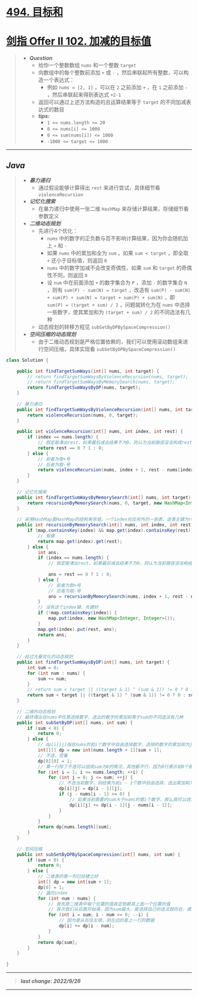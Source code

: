 # [494. 目标和](https://leetcode.cn/problems/target-sum/)

# [剑指 Offer II 102. 加减的目标值](https://leetcode.cn/problems/YaVDxD/)


> - ***Question***
>   - 给你一个整数数组 `nums` 和一个整数 `target`
>   - 向数组中的每个整数前添加 `+` 或 `-` ，然后串联起所有整数，可以构造一个表达式：
>     - 例如 `nums = [2, 1]` ，可以在 `2` 之前添加 `+` ，在 `1` 之前添加 `-` ，然后串联起来得到表达式 `+2-1` 
>   - 返回可以通过上述方法构造的且运算结果等于 `target` 的不同加减表达式的数目
>   - ***tips:***
>     - `1 <= nums.length <= 20` 
>     - `0 <= nums[i] <= 1000` 
>     - `0 <= sum(nums[i]) <= 1000` 
>     - `-1000 <= target <= 1000`

---

## *Java*

> - ***暴力递归***
>   - 通过假设能够计算得出 `rest` 来进行尝试，具体细节看 `violenceRecursion` 
> - ***记忆化搜索***
>   - 在暴力递归中使用一张二维 `HashMap` 来存储计算结果，存储细节看参数定义
> - ***二维动态规划***
>   - 先进行4个优化：
>     - `nums` 中的数字的正负数与否不影响计算结果，因为你会随机加上 `+` 和 `-`
>     - 如果 `nums` 中的累加和全为 `sum` ，如果 `sum < target` ，即全取 `+` 还小于目标值，则返回 `0`
>     - `nums` 中的数字加减不会改变奇偶性，如果 `sum` 和 `target` 的奇偶性不同，则返回 `0`
>     - 设 `num` 中在前面添加 `+` 的数字集合为 `P` ，添加 `-` 的数字集合 `N` ，则有 `sum(P) - sum(N) = target` ，改造有 `sum(P) - sum(N) + sum(P) + sum(N) = target + sum(P) + sum(N)` ，即 `sum(P) = (target + sum) / 2` ，问题就转化为在 `nums` 中选择一些数字，使其累加和为 `(target + sum) / 2` 的不同选法有几种
>   - 动态规划的转移方程见 `subSetByDPBySpaceCompression()`
> - ***空间压缩的动态规划***
>   - 由于二维动态规划是严格位置依赖的，我们可以使用滚动数组来进行空间压缩，具体实现看 `subSetByDPBySpaceCompression()` 

```java
class Solution {
    
    public int findTargetSumWays(int[] nums, int target) {
        // return findTargetSumWaysByViolenceRecursion(nums, target);
        // return findTargetSumWaysByMemorySearch(nums, target);
        return findTargetSumWaysByDP(nums, target);
    }
    
    // 暴力递归
    public int findTargetSumWaysByViolenceRecursion(int[] nums, int target) {
        return violenceRecursion(nums, 0, target);
    }
    
    public int violenceRecursion(int[] nums, int index, int rest) {
        if (index == nums.length) {
            // 假定能凑出rest，如果最后减去结果不为0，则认为当前路径没法构成rest
            return rest == 0 ? 1 : 0;
        } else {
            // 前者为取+号
            // 后者为取-号
            return violenceRecursion(nums, index + 1, rest - nums[index]) + violenceRecursion(nums, index + 1, rest + nums[index]);
        }
    }
    
    // 记忆化搜索
    public int findTargetSumWaysByMemorySearch(int[] nums, int target) {
        return recursionByMemorySearch(nums, 0, target, new HashMap<Integer, HashMap<Integer, Integer>>());
    }
    
    // 采用HashMap套HashMap的结构来存储，一个index对应另外的一张表，该表主键为rest
    public int recursionByMemorySearch(int[] nums, int index, int rest, HashMap<Integer, HashMap<Integer, Integer>> map) {
        if (map.containsKey(index) && map.get(index).containsKey(rest)) {
            // 有键
            return map.get(index).get(rest);
        } else {
            int ans;
            if (index == nums.length) {
                // 假定能凑出rest，如果最后减去结果不为0，则认为当前路径没法构成rest
                
                ans = rest == 0 ? 1 : 0;
            } else {
                // 前者为取+号
                // 后者为取-号
                ans = recursionByMemorySearch(nums, index + 1, rest - nums[index], map) + recursionByMemorySearch(nums, index + 1, rest + nums[index], map);
            }
            // 没有这个index键，先建好
            if (!map.containsKey(index)) {
                map.put(index, new HashMap<Integer, Integer>());
            }
            map.get(index).put(rest, ans);
            return ans;
        }
    }
    
    // 经过大量优化的动态规划
    public int findTargetSumWaysByDP(int[] nums, int target) {
        int sum = 0;
        for (int num : nums) {
            sum += num;
        }
        // return sum < target || ((target & 1) ^ (sum & 1)) != 0 ? 0 : subSetByDP(nums, (target + sum) >> 1);
        return sum < target || ((target & 1) ^ (sum & 1)) != 0 ? 0 : subSetByDPBySpaceCompression(nums, (target + sum) >> 1);
    }
    
    // 二维的动态规划
    // 最终得出在nums中任意选择数字，选出的数字的累加和等于sum的不同选法有几种
    public int subSetByDP(int[] nums, int sum) {
        if (sum < 0) {
            return 0;
        } else {
            // dp[i][j]指在nums的前i个数字中自由选择数字，选择的数字的累加和为j的选法有几个
            int[][] dp = new int[nums.length + 1][sum + 1];
            // 不选，空集
            dp[0][0] = 1;
            // 第一行除了不选可以组成sum为0的情况，其他都不行，因为0行表示前0个即不选数字
            for (int i = 1; i <= nums.length; ++i) {
                for (int j = 0; j <= sum; ++j) {
                    // 不选当前数字，则结果为前i - 1个数中自由选择，选出累加和为j的选法有几种
                    dp[i][j] = dp[i - 1][j];
                    if (j - nums[i - 1] >= 0) {
                        // 如果当前需要的sum大于nums的第i个数字，那么我可以选它，选了它就要在前i - 1个数字中选择和为j - nums[i - 1]的选法
                        dp[i][j] += dp[i - 1][j - nums[i - 1]];
                    }
                }
            }
            return dp[nums.length][sum];
        }
    }
    
    // 空间压缩
    public int subSetByDPBySpaceCompression(int[] nums, int sum) {
        if (sum < 0) {
            return 0;
        } else {
            // 二维表的第一列已经建立好
            int[] dp = new int[sum + 1];
            dp[0] = 1;
            // 遍历index
            for (int num : nums) {
                // 首先原二维表中每个位置的值肯定依赖其上面一个位置的值
                // 其次我们从后面开始填，因为sum越大，能选择自己的选法就存在，直到某个位置时不能再选自己，结束循环
                for (int i = sum; i - num >= 0; --i) {
                    // 因为是从右往左填，则左边的是上一行的数据
                    dp[i] += dp[i - num];
                }
            }
            return dp[sum];
        }
    }
    
}
```

---

> ***last change: 2022/9/26***

---

